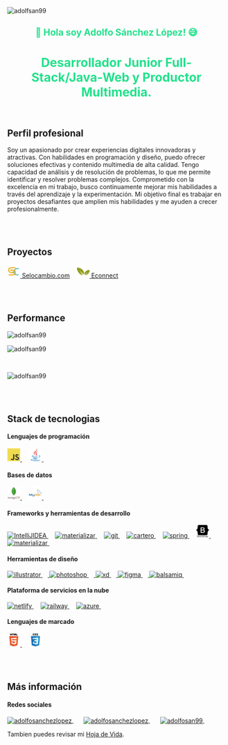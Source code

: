 <p align="left"> <img src="https://komarev.com/ghpvc/?username=adolfsan99&label=Profile%20views&color=0e75b6&style=flat"
alt="adolfsan99" /> </p>
<h2 align="center" style = "color: #22e18b;">👋 Hola soy Adolfo Sánchez López! 😅 </h2>
<h1 align="center" style = "color: #22e18b;"> Desarrollador Junior Full-Stack/Java-Web y Productor Multimedia.</h1>

<br>

## Perfil profesional
Soy un apasionado por crear experiencias digitales innovadoras y atractivas. Con habilidades en programación y diseño, puedo ofrecer soluciones efectivas y contenido multimedia de alta calidad. Tengo capacidad de análisis y de resolución de problemas, lo que me permite identificar y resolver problemas complejos. Comprometido con la excelencia en mi trabajo, busco continuamente mejorar mis habilidades a través del aprendizaje y la experimentación. Mi objetivo final es trabajar en proyectos desafiantes que amplíen mis habilidades y me ayuden a crecer profesionalmente.

<br><br>

## Proyectos

<a href="https://selocambio.netlify.app/" target="_blank" rel="noreferrer">
<img src="https://raw.githubusercontent.com/Adolfsan99/Selocambio.com/main/assets/img/favicon/android-icon-36x36.png"
alt="selocambio.com" width="30" height="30" /> Selocambio.com</a>   
<a href="https://adolfsan99.github.io/econnect/index.html" target="_blank" rel="noreferrer">
<img src="https://raw.githubusercontent.com/Adolfsan99/econnect/main/img/ecoicon.png"
alt="econnect" width="30" height="30" /> Econnect</a>   

<br><br>

## Performance
<p>
&nbsp;<img align="left"
src="https://github-readme-stats.vercel.app/api?username=adolfsan99&show_icons=true&locale=en"
alt="adolfsan99" />
<p>

<p>
<img align="center"
src="https://github-readme-stats.vercel.app/api/top-langs?username=adolfsan99&show_icons=true&locale=en&layout=compact"
alt="adolfsan99" />
</p>  
 
<p>
<img src="https://github-readme-streak-stats.herokuapp.com/?user=adolfsan99&" alt="adolfsan99" />
</p>

<br><br>

## Stack de tecnologias


#### Lenguajes de programación


<a href="https://developer.mozilla.org/en-US/docs/Web/JavaScript" target="_blank" rel="noreferrer">
<img src="https://raw.githubusercontent.com/devicons/devicon/master/icons/javascript/javascript-original.svg"
alt="javascript" width="30" height="30" /> </a>   
<a href="https://www.java.com" target="_blank" rel="noreferrer">
<img src="https://raw.githubusercontent.com/devicons/devicon/master/icons/java/java-original.svg" alt="java"
width="30" height="30" /> </a>

<br>

#### Bases de datos

<a href="https://www.mongodb.com/" target="_blank" rel="noreferrer">
<img src="https://raw.githubusercontent.com/devicons/devicon/master/icons/mongodb/mongodb-original-wordmark.svg"
alt="mongodb" width="30" height="30" /> </a>   
<a href="https://www.mysql.com/" target="_blank" rel="noreferrer">
<img src="https://raw.githubusercontent.com/devicons/devicon/master/icons/mysql/mysql-original-wordmark.svg"
alt="mysql" width="30" height="30" /> </a>


#### Frameworks y herramientas de desarrollo

<a href="https://www.jetbrains.com/idea/" target="_blank" rel="noreferrer">
<img src="https://upload.wikimedia.org/wikipedia/commons/9/9c/IntelliJ_IDEA_Icon.svg" alt="IntelliJIDEA" width="30" height="30" /> </a>   
<a href="https://code.visualstudio.com/" target="_blank" rel="noreferrer">
<img src="https://upload.wikimedia.org/wikipedia/commons/9/9a/Visual_Studio_Code_1.35_icon.svg" alt="materializar"
width="30" height="30" /> </a>   
<a href="https://git-scm.com/" target="_blank" rel="noreferrer">
<img src="https://www.vectorlogo.zone/logos/git-scm/git-scm-icon.svg" alt="git" width="30" height="30" /> </a>   
<a href="https://postman.com" target="_blank" rel="noreferrer">
<img src="https://www.vectorlogo.zone/logos/getpostman/getpostman-icon.svg" alt="cartero" width="30" height="30" /> </a>   
<a href="https://spring.io/" target="_blank" rel="noreferrer">
<img src="https://www.vectorlogo.zone/logos/springio/springio-icon.svg" alt="spring" width="30" height="30" /> </a>   
<a href="https://getbootstrap.com" target="_blank" rel="noreferrer">
<img src="https://raw.githubusercontent.com/devicons/devicon/master/icons/bootstrap/bootstrap-plain-wordmark.svg"
alt="bootstrap" width="30" height="30" /> </a>   
<a href="https://materializecss.com/" target="_blank" rel="noreferrer">
<img src="https://raw.githubusercontent.com/prplx/svg-logos/5585531d45d294869c4eaab4d7cf2e9c167710a9/svg/materialize.svg"
alt="materializar" width="30" height="30" /> </a>

#### Herramientas de diseño

<a href="https://www.adobe.com/in/products/illustrator.html" target="_blank" rel="noreferrer"> <img
src="https://upload.wikimedia.org/wikipedia/commons/f/fb/Adobe_Illustrator_CC_icon.svg" alt="illustrator"
width="30" height="30" /> </a>   <a href="https://www.photoshop.com/en" target="_blank" rel="noreferrer"> <img
src="https://upload.wikimedia.org/wikipedia/commons/a/af/Adobe_Photoshop_CC_icon.svg" alt="photoshop" width="30" height="30" /> </a>   <a href="https://www.adobe.com/products/xd.html" target="_blank" rel="noreferrer"> <img
src="https://upload.wikimedia.org/wikipedia/commons/c/c2/Adobe_XD_CC_icon.svg" alt="xd" width="30" height="30" /> </a>   <a href="https://www.figma.com/" target="_blank" rel="noreferrer"> <img
src="https://www.vectorlogo.zone/logos/figma/figma-icon.svg" alt="figma" width="30" height="30" /> </a>   <a
href="https://balsamiq.com/" target="_blank" rel="noreferrer"> <img
src="https://balsamiq.com/assets/company/brandassets/smileyface-transparent-1080x1080.png" alt="balsamiq"
width="30" height="30" /> </a>

#### Plataforma de servicios en la nube

<a href="https://www.netlify.com/" target="_blank" rel="noreferrer"> <img
src="https://www.vectorlogo.zone/logos/netlify/netlify-icon.svg" alt="netlify" width="30" height="30" /> </a>   
<a href="https://railway.app/" target="_blank" rel="noreferrer"> <img src="https://railway.app/brand/logo-light.svg"
alt="railway" width="30" height="30" /> </a>   
<a href="https://azure.microsoft.com/en-in/" target="_blank" rel="noreferrer"> <img
src="https://www.vectorlogo.zone/logos/microsoft_azure/microsoft_azure-icon.svg" alt="azure" width="30" height="30" /> </a>


#### Lenguajes de marcado

<a href="https://www.w3.org/html/" target="_blank" rel="noreferrer"> <img
src="https://raw.githubusercontent.com/devicons/devicon/master/icons/html5/html5-original-wordmark.svg"
alt="html5" width="30" height="30" /> </a>   
<a href="https://www.w3schools.com/css/" target="_blank" rel="noreferrer"> <img
src="https://raw.githubusercontent.com/devicons/devicon/master/icons/css3/css3-original-wordmark.svg" alt="css3"
width="30" height="30" /> </a>

<br><br>

## Más información


#### Redes sociales

<p align="left"><a href="https://linkedin.com/in/adolfosanchezlopez" target="blank"><img align="center"
src="https://raw.githubusercontent.com/rahuldkjain/github-profile-readme-generator/master/src/images/icons/Social/linked-in-alt.svg"
alt="adolfosanchezlopez" width="30" height="30" /> </a>  
   <a href="https://www.behance.net/adolfosanchezlopez" target="blank"><img align="center"
src="https://raw.githubusercontent.com/rahuldkjain/github-profile-readme-generator/master/src/images/icons/Social/behance.svg"
alt="adolfosanchezlopez" width="30" height="30" /> </a>  
   <a href="https://www.hackerrank.com/adolfosan99" target="blank"><img align="center"
src="https://raw.githubusercontent.com/rahuldkjain/github-profile-readme-generator/master/src/images/icons/Social/hackerrank.svg"
alt="adolfosan99" width="30" height="30" /> </a>

<br>

Tambien puedes revisar mi <a href="https://adolfsan99.github.io/sanchprod/assets/pt/docs/AS2023-Hoja-de-vida.pdf">Hoja
de Vida</a>.
  
<br><br>
